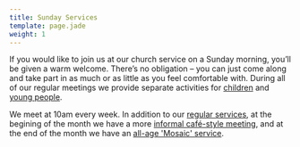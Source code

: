 ```yaml
---
title: Sunday Services
template: page.jade
weight: 1
---
```


If you would like to join us at our church service on a Sunday morning, you’ll be given a warm welcome. There’s no obligation – you can just come along and take part in as much or as little as you feel comfortable with. During all of our regular meetings we provide separate activities for [children](/pages/what-we-do/children-and-families/#sundays) and [young people](/pages/what-we-do/youth/#sundays). 

We meet at 10am every week. In addition to our [regular services](#regular-meetings), at the begining of the month we have a more [informal café-style meeting](#cafe-church), and at the end of the month we have an [all-age 'Mosaic' service](#mosaic-sundays).
